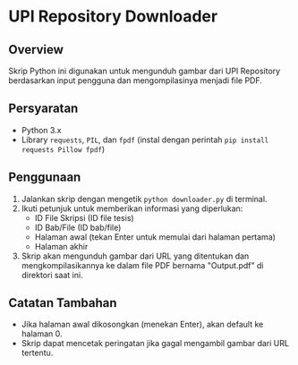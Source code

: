 # UPI Repository Downloader

## Overview

Skrip Python ini digunakan untuk mengunduh gambar dari UPI Repository berdasarkan input pengguna dan mengompilasinya menjadi file PDF.

## Persyaratan

- Python 3.x
- Library `requests`, `PIL`, dan `fpdf` (instal dengan perintah `pip install requests Pillow fpdf`)

## Penggunaan

1. Jalankan skrip dengan mengetik `python downloader.py` di terminal.
2. Ikuti petunjuk untuk memberikan informasi yang diperlukan:
   - ID File Skripsi (ID file tesis)
   - ID Bab/File (ID bab/file)
   - Halaman awal (tekan Enter untuk memulai dari halaman pertama)
   - Halaman akhir
3. Skrip akan mengunduh gambar dari URL yang ditentukan dan mengkompilasikannya ke dalam file PDF bernama "Output.pdf" di direktori saat ini.

## Catatan Tambahan

- Jika halaman awal dikosongkan (menekan Enter), akan default ke halaman 0.
- Skrip dapat mencetak peringatan jika gagal mengambil gambar dari URL tertentu.

